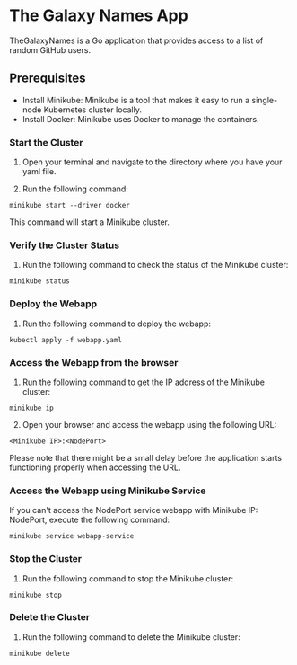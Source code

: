 # The Galaxy Names App

TheGalaxyNames is a Go application that provides access to a list of random GitHub users.

## Prerequisites

- Install Minikube: Minikube is a tool that makes it easy to run a single-node Kubernetes cluster locally.
- Install Docker: Minikube uses Docker to manage the containers.

### Start the Cluster

1. Open your terminal and navigate to the directory where you have your yaml file.

2. Run the following command:

```
minikube start --driver docker
```

This command will start a Minikube cluster.

### Verify the Cluster Status

1. Run the following command to check the status of the Minikube cluster:

```
minikube status
```

### Deploy the Webapp

1. Run the following command to deploy the webapp:

```
kubectl apply -f webapp.yaml
```

### Access the Webapp from the browser

1. Run the following command to get the IP address of the Minikube cluster:

```
minikube ip
```

2. Open your browser and access the webapp using the following URL:

```
<Minikube IP>:<NodePort>
```

Please note that there might be a small delay before the application starts functioning properly when accessing the URL.

### Access the Webapp using Minikube Service

If you can't access the NodePort service webapp with Minikube IP: NodePort, execute the following command:

```
minikube service webapp-service
```

### Stop the Cluster

1. Run the following command to stop the Minikube cluster:

```
minikube stop
```

### Delete the Cluster

1. Run the following command to delete the Minikube cluster:

```
minikube delete
```
